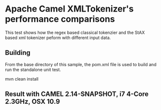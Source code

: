 Apache Camel XMLTokenizer's performance comparisons
=================================================

This test shows how the regex based classical tokenzier and
the StAX based xml tokenizer peform with different input data.


Building
--------
From the base directory of this sample, the pom.xml file
is used to build and run the standalone unit test.

  mvn clean install
  
Result with CAMEL 2.14-SNAPSHOT, i7 4-Core 2.3GHz, OSX 10.9
------------------------

